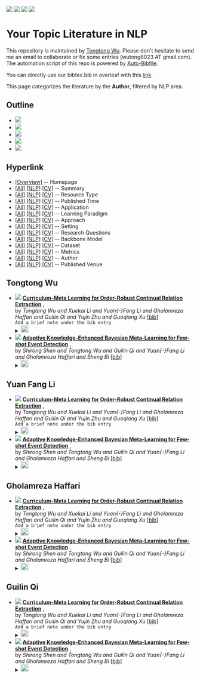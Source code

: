 [![](https://img.shields.io/badge/Awesome_Continual_Learning-yello)](https://github.com/wutong8023/Awesome_Continual_Learning.git) [![](https://img.shields.io/badge/Awesome_Few_Shot_learning-green)](https://github.com/wutong8023/Awesome_Few_Shot_Learning.git) [![](https://img.shields.io/badge/Awesome_Information_Extraction-blue)](https://github.com/wutong8023/Awesome_Information_Extraction.git) [![](https://img.shields.io/badge/Awesome_Ideas-red)](https://github.com/wutong8023/Awesome_Ideas.git)

# Your Topic Literature in NLP 
This repository is maintained by [Tongtong Wu](https://wutong8023.site). Please don't hesitate to send me an email to collaborate or fix some entries (wutong8023 AT gmail.com). 
The automation script of this repo is powered by [Auto-Bibfile](https://github.com/wutong8023/Auto-Bibfile.git).

You can directly use our bibtex.bib in overleaf with this [link](https://www.overleaf.com/read/rgscdxhxbwhp).

This page categorizes the literature by the **Author**, filtered by NLP area.

## Outline 
- [![](https://img.shields.io/badge/Hyperlink-blue)](https://github.com/wutong8023/Auto-Bibfile/tree/master/your_topic4nlp/author/README.md#hyperlink)
- [![](https://img.shields.io/badge/Tongtong_Wu-2-blue)](https://github.com/wutong8023/Auto-Bibfile/tree/master/your_topic4nlp/author/README.md#tongtong-wu)
- [![](https://img.shields.io/badge/Yuan_Fang_Li-2-blue)](https://github.com/wutong8023/Auto-Bibfile/tree/master/your_topic4nlp/author/README.md#yuan-fang-li)
- [![](https://img.shields.io/badge/Gholamreza_Haffari-2-blue)](https://github.com/wutong8023/Auto-Bibfile/tree/master/your_topic4nlp/author/README.md#gholamreza-haffari)
- [![](https://img.shields.io/badge/Guilin_Qi-2-blue)](https://github.com/wutong8023/Auto-Bibfile/tree/master/your_topic4nlp/author/README.md#guilin-qi)
## Hyperlink 
- [[Overview]](https://github.com/wutong8023/Auto-Bibfile/tree/master/README.md) -- Homepage
- [[All]](https://github.com/wutong8023/Auto-Bibfile/tree/master/your_topic4all/./)  [[NLP]](https://github.com/wutong8023/Auto-Bibfile/tree/master/your_topic4nlp/./)  [[CV]](https://github.com/wutong8023/Auto-Bibfile/tree/master/your_topic4cv./) -- Summary
- [[All]](https://github.com/wutong8023/Auto-Bibfile/tree/master/your_topic4all/type)  [[NLP]](https://github.com/wutong8023/Auto-Bibfile/tree/master/your_topic4nlp/type)  [[CV]](https://github.com/wutong8023/Auto-Bibfile/tree/master/your_topic4cvtype) -- Resource Type
- [[All]](https://github.com/wutong8023/Auto-Bibfile/tree/master/your_topic4all/time)  [[NLP]](https://github.com/wutong8023/Auto-Bibfile/tree/master/your_topic4nlp/time)  [[CV]](https://github.com/wutong8023/Auto-Bibfile/tree/master/your_topic4cvtime) -- Published Time
- [[All]](https://github.com/wutong8023/Auto-Bibfile/tree/master/your_topic4all/application)  [[NLP]](https://github.com/wutong8023/Auto-Bibfile/tree/master/your_topic4nlp/application)  [[CV]](https://github.com/wutong8023/Auto-Bibfile/tree/master/your_topic4cvapplication) -- Application
- [[All]](https://github.com/wutong8023/Auto-Bibfile/tree/master/your_topic4all/supervision)  [[NLP]](https://github.com/wutong8023/Auto-Bibfile/tree/master/your_topic4nlp/supervision)  [[CV]](https://github.com/wutong8023/Auto-Bibfile/tree/master/your_topic4cvsupervision) --  Learning Paradigm
- [[All]](https://github.com/wutong8023/Auto-Bibfile/tree/master/your_topic4all/approach)  [[NLP]](https://github.com/wutong8023/Auto-Bibfile/tree/master/your_topic4nlp/approach)  [[CV]](https://github.com/wutong8023/Auto-Bibfile/tree/master/your_topic4cvapproach) -- Approach
- [[All]](https://github.com/wutong8023/Auto-Bibfile/tree/master/your_topic4all/setting)  [[NLP]](https://github.com/wutong8023/Auto-Bibfile/tree/master/your_topic4nlp/setting)  [[CV]](https://github.com/wutong8023/Auto-Bibfile/tree/master/your_topic4cvsetting) -- Setting
- [[All]](https://github.com/wutong8023/Auto-Bibfile/tree/master/your_topic4all/research_question)  [[NLP]](https://github.com/wutong8023/Auto-Bibfile/tree/master/your_topic4nlp/research_question)  [[CV]](https://github.com/wutong8023/Auto-Bibfile/tree/master/your_topic4cvresearch_question) -- Research Questions
- [[All]](https://github.com/wutong8023/Auto-Bibfile/tree/master/your_topic4all/backbone_model)  [[NLP]](https://github.com/wutong8023/Auto-Bibfile/tree/master/your_topic4nlp/backbone_model)  [[CV]](https://github.com/wutong8023/Auto-Bibfile/tree/master/your_topic4cvbackbone_model) -- Backbone Model
- [[All]](https://github.com/wutong8023/Auto-Bibfile/tree/master/your_topic4all/dataset)  [[NLP]](https://github.com/wutong8023/Auto-Bibfile/tree/master/your_topic4nlp/dataset)  [[CV]](https://github.com/wutong8023/Auto-Bibfile/tree/master/your_topic4cvdataset) -- Dataset
- [[All]](https://github.com/wutong8023/Auto-Bibfile/tree/master/your_topic4all/metrics)  [[NLP]](https://github.com/wutong8023/Auto-Bibfile/tree/master/your_topic4nlp/metrics)  [[CV]](https://github.com/wutong8023/Auto-Bibfile/tree/master/your_topic4cvmetrics) -- Metrics
- [[All]](https://github.com/wutong8023/Auto-Bibfile/tree/master/your_topic4all/author)  [[NLP]](https://github.com/wutong8023/Auto-Bibfile/tree/master/your_topic4nlp/author)  [[CV]](https://github.com/wutong8023/Auto-Bibfile/tree/master/your_topic4cvauthor) -- Author
- [[All]](https://github.com/wutong8023/Auto-Bibfile/tree/master/your_topic4all/venue)  [[NLP]](https://github.com/wutong8023/Auto-Bibfile/tree/master/your_topic4nlp/venue)  [[CV]](https://github.com/wutong8023/Auto-Bibfile/tree/master/your_topic4cvvenue) -- Published Venue

## Tongtong Wu

- [![](https://img.shields.io/badge/AAAI-2021-red)](https://ojs.aaai.org/index.php/AAAI/article/view/17241) [**Curriculum-Meta Learning for Order-Robust Continual Relation Extraction**](https://ojs.aaai.org/index.php/AAAI/article/view/17241) , <br> by *Tongtong Wu and
Xuekai Li and
Yuan{-}Fang Li and
Gholamreza Haffari and
Guilin Qi and
Yujin Zhu and
Guoqiang Xu* [[bib]](https://github.com/wutong8023/Auto-Bibfile/tree/master/./bibtex.bib#L4-L30)<br> ```Add a brief note under the bib entry
```</details><details><summary><img src=https://github.com/wutong8023/Auto-Bibfile/tree/master/scripts/svg/copy_icon.png height="20"></summary><pre>```WuLLHQZX21```
- [![](https://img.shields.io/badge/CoRR-2021-red)](https://arxiv.org/abs/2105.09509) [**Adaptive Knowledge-Enhanced Bayesian Meta-Learning for Few-shot Event
Detection**](https://arxiv.org/abs/2105.09509) , <br> by *Shirong Shen and
Tongtong Wu and
Guilin Qi and
Yuan{-}Fang Li and
Gholamreza Haffari and
Sheng Bi* [[bib]](https://github.com/wutong8023/Auto-Bibfile/tree/master/./bibtex.bib#L35-L61)<br> </details><details><summary><img src=https://github.com/wutong8023/Auto-Bibfile/tree/master/scripts/svg/copy_icon.png height="20"></summary><pre>```DBLP:journals/corr/abs-2105-09509```
## Yuan Fang Li

- [![](https://img.shields.io/badge/AAAI-2021-red)](https://ojs.aaai.org/index.php/AAAI/article/view/17241) [**Curriculum-Meta Learning for Order-Robust Continual Relation Extraction**](https://ojs.aaai.org/index.php/AAAI/article/view/17241) , <br> by *Tongtong Wu and
Xuekai Li and
Yuan{-}Fang Li and
Gholamreza Haffari and
Guilin Qi and
Yujin Zhu and
Guoqiang Xu* [[bib]](https://github.com/wutong8023/Auto-Bibfile/tree/master/./bibtex.bib#L4-L30)<br> ```Add a brief note under the bib entry
```</details><details><summary><img src=https://github.com/wutong8023/Auto-Bibfile/tree/master/scripts/svg/copy_icon.png height="20"></summary><pre>```WuLLHQZX21```
- [![](https://img.shields.io/badge/CoRR-2021-red)](https://arxiv.org/abs/2105.09509) [**Adaptive Knowledge-Enhanced Bayesian Meta-Learning for Few-shot Event
Detection**](https://arxiv.org/abs/2105.09509) , <br> by *Shirong Shen and
Tongtong Wu and
Guilin Qi and
Yuan{-}Fang Li and
Gholamreza Haffari and
Sheng Bi* [[bib]](https://github.com/wutong8023/Auto-Bibfile/tree/master/./bibtex.bib#L35-L61)<br> </details><details><summary><img src=https://github.com/wutong8023/Auto-Bibfile/tree/master/scripts/svg/copy_icon.png height="20"></summary><pre>```DBLP:journals/corr/abs-2105-09509```
## Gholamreza Haffari

- [![](https://img.shields.io/badge/AAAI-2021-red)](https://ojs.aaai.org/index.php/AAAI/article/view/17241) [**Curriculum-Meta Learning for Order-Robust Continual Relation Extraction**](https://ojs.aaai.org/index.php/AAAI/article/view/17241) , <br> by *Tongtong Wu and
Xuekai Li and
Yuan{-}Fang Li and
Gholamreza Haffari and
Guilin Qi and
Yujin Zhu and
Guoqiang Xu* [[bib]](https://github.com/wutong8023/Auto-Bibfile/tree/master/./bibtex.bib#L4-L30)<br> ```Add a brief note under the bib entry
```</details><details><summary><img src=https://github.com/wutong8023/Auto-Bibfile/tree/master/scripts/svg/copy_icon.png height="20"></summary><pre>```WuLLHQZX21```
- [![](https://img.shields.io/badge/CoRR-2021-red)](https://arxiv.org/abs/2105.09509) [**Adaptive Knowledge-Enhanced Bayesian Meta-Learning for Few-shot Event
Detection**](https://arxiv.org/abs/2105.09509) , <br> by *Shirong Shen and
Tongtong Wu and
Guilin Qi and
Yuan{-}Fang Li and
Gholamreza Haffari and
Sheng Bi* [[bib]](https://github.com/wutong8023/Auto-Bibfile/tree/master/./bibtex.bib#L35-L61)<br> </details><details><summary><img src=https://github.com/wutong8023/Auto-Bibfile/tree/master/scripts/svg/copy_icon.png height="20"></summary><pre>```DBLP:journals/corr/abs-2105-09509```
## Guilin Qi

- [![](https://img.shields.io/badge/AAAI-2021-red)](https://ojs.aaai.org/index.php/AAAI/article/view/17241) [**Curriculum-Meta Learning for Order-Robust Continual Relation Extraction**](https://ojs.aaai.org/index.php/AAAI/article/view/17241) , <br> by *Tongtong Wu and
Xuekai Li and
Yuan{-}Fang Li and
Gholamreza Haffari and
Guilin Qi and
Yujin Zhu and
Guoqiang Xu* [[bib]](https://github.com/wutong8023/Auto-Bibfile/tree/master/./bibtex.bib#L4-L30)<br> ```Add a brief note under the bib entry
```</details><details><summary><img src=https://github.com/wutong8023/Auto-Bibfile/tree/master/scripts/svg/copy_icon.png height="20"></summary><pre>```WuLLHQZX21```
- [![](https://img.shields.io/badge/CoRR-2021-red)](https://arxiv.org/abs/2105.09509) [**Adaptive Knowledge-Enhanced Bayesian Meta-Learning for Few-shot Event
Detection**](https://arxiv.org/abs/2105.09509) , <br> by *Shirong Shen and
Tongtong Wu and
Guilin Qi and
Yuan{-}Fang Li and
Gholamreza Haffari and
Sheng Bi* [[bib]](https://github.com/wutong8023/Auto-Bibfile/tree/master/./bibtex.bib#L35-L61)<br> </details><details><summary><img src=https://github.com/wutong8023/Auto-Bibfile/tree/master/scripts/svg/copy_icon.png height="20"></summary><pre>```DBLP:journals/corr/abs-2105-09509```